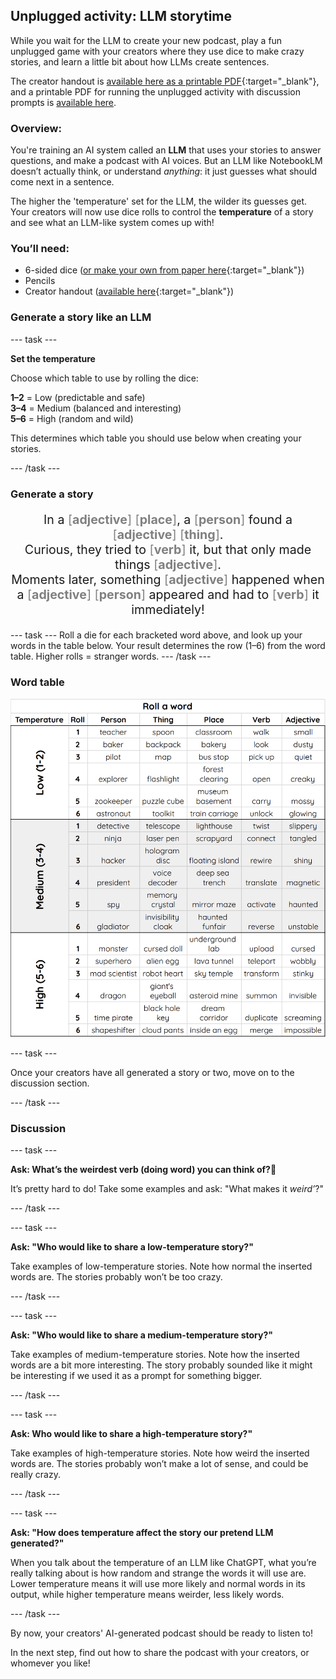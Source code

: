 ## Unplugged activity: LLM storytime

While you wait for the LLM to create your new podcast, play a fun unplugged game with your creators where they use dice to make crazy stories, and learn a little bit about how LLMs create sentences.

The creator handout is [available here as a printable PDF](resources/LLMStorytime_creator.pdf){:target="_blank"}, and a printable PDF for running the unplugged activity with discussion prompts is [available here](resources/LLMStorytime_leader.pdf).

### **Overview:**

You're training an AI system called an **LLM** that uses your stories to answer questions, and make a podcast with AI voices. But an LLM like NotebookLM doesn’t actually think, or understand *anything*: it just guesses what should come next in a sentence.

The higher the 'temperature' set for the LLM, the wilder its guesses get. Your creators will now use dice rolls to control the **temperature** of a story and see what an LLM-like system comes up with!

### **You’ll need:**
- 6-sided dice ([or make your own from paper here](resources/dice.pdf){:target="_blank"})
- Pencils
- Creator handout ([available here](resources/LLMStorytime_creator.pdf){:target="_blank"})

### Generate a story like an LLM

--- task ---

**Set the temperature**

Choose which table to use by rolling the dice:

**1–2** \= Low (predictable and safe)  
**3–4** \= Medium (balanced and interesting)  
**5–6** \= High (random and wild)

This determines which table you should use below when creating your stories.

--- /task ---

### Generate a story

<p style="font-size: 1.4em; text-align: center;">
  In a <span style="color: grey;">[<strong>adjective</strong>]</span> <span style="color: grey;">[<strong>place</strong>]</span>, 
  a <span style="color: grey;">[<strong>person</strong>]</span> found a 
  <span style="color: grey;">[<strong>adjective</strong>]</span> <span style="color: grey;">[<strong>thing</strong>]</span>.<br>
  Curious, they tried to <span style="color: grey;">[<strong>verb</strong>]</span> it, 
  but that only made things <span style="color: grey;">[<strong>adjective</strong>]</span>.<br>
  Moments later, something <span style="color: grey;">[<strong>adjective</strong>]</span> happened 
  when a <span style="color: grey;">[<strong>adjective</strong>]</span> <span style="color: grey;">[<strong>person</strong>]</span> 
  appeared and had to <span style="color: grey;">[<strong>verb</strong>]</span> it immediately!
</p>


--- task ---
Roll a die for each bracketed word above, and look up your words in the table below. 
Your result determines the row (1–6) from the word table. Higher rolls \= stranger words.
--- /task ---

###  Word table

![Table with dice rolls that generate a person, thing, place, verb, and adjective, grouped by temperature: low, medium, and high](images/word_table.png)


--- task ---

Once your creators have all generated a story or two, move on to the discussion section.

--- /task ---

### Discussion

--- task ---

**Ask: What’s the weirdest verb (doing word) you can think of?🤔**

It’s pretty hard to do! Take some examples and ask: "What makes it *weird’*?"

--- /task ---

--- task ---

**Ask: "Who would like to share a low-temperature story?"**

Take examples of low-temperature stories. Note how normal the inserted words are. The stories probably won’t be too crazy.

--- /task ---

--- task ---

**Ask: "Who would like to share a medium-temperature story?"** 

Take examples of medium-temperature stories. Note how the inserted words are a bit more interesting. The story probably sounded like it might be interesting if we used it as a prompt for something bigger.

--- /task ---

--- task ---

**Ask: Who would like to share a high-temperature story?"** 

Take examples of high-temperature stories. Note how weird the inserted words are. The stories probably won’t make a lot of sense, and could be really crazy.

--- /task ---

--- task ---

**Ask: "How does temperature affect the story our pretend LLM generated?"** 

When you talk about the temperature of an LLM like ChatGPT, what you’re really talking about is how random and strange the words it will use are. Lower temperature means it will use more likely and normal words in its output, while higher temperature means weirder, less likely words.

--- /task ---

By now, your creators' AI-generated podcast should be ready to listen to! 

In the next step, find out how to share the podcast with your creators, or whomever you like!
